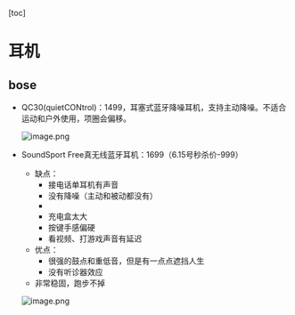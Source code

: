 [toc]

# 耳机

## bose

- QC30(quietCONtrol)：1499，耳塞式蓝牙降噪耳机，支持主动降噪。不适合运动和户外使用，项圈会偏移。

  ![image.png](http://ww1.sinaimg.cn/large/006alGmrgy1gfmfe7wsotj30fy0a9dl8.jpg)

- SoundSport Free真无线蓝牙耳机：1699（6.15号秒杀价-999）

  - 缺点：
    - 接电话单耳机有声音
    - 没有降噪（主动和被动都没有）
    - 
    - 充电盒太大
    - 按键手感偏硬
    - 看视频、打游戏声音有延迟
  - 优点：
    - 很强的鼓点和重低音，但是有一点点遮挡人生
    - 没有听诊器效应
  - 非常稳固，跑步不掉
  
  ![image.png](http://ww1.sinaimg.cn/large/006alGmrgy1gfs7avjwayj30ov0cl7bo.jpg)